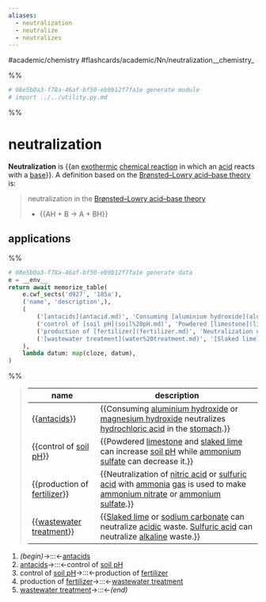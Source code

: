 ```yaml
---
aliases:
  - neutralization
  - neutralize
  - neutralizes
---
```


#academic/chemistry #flashcards/academic/Nn/neutralization__chemistry_

%%
```Python
# 08e5b0a3-f78a-46af-bf50-eb9b12f7fa1e generate module
# import ../../utility.py.md
```
%%

# neutralization

__Neutralization__ is {{an [exothermic](exothermic%20process.md) [chemical reaction](chemical%20reaction.md) in which an [acid](acid.md) reacts with a [base](base%20(chemistry).md)}}. A definition based on the [Brønsted–Lowry acid–base theory](Brønsted–Lowry%20acid–base%20theory.md) is: <!--SR:!2023-05-02,15,258-->

> neutralization in the [Brønsted–Lowry acid–base theory](Brønsted–Lowry%20acid–base%20theory.md)
> - {{AH + B → A + BH}} <!--SR:!2023-04-23,17,298-->

## applications

%%
```Python
# 08e5b0a3-f78a-46af-bf50-eb9b12f7fa1e generate data
e = __env__
return await memorize_table(
	e.cwf_sects('d927', '185a'),
	('name', 'description',),
	(
		('[antacids](antacid.md)', 'Consuming [aluminium hydroxide](aluminium%20hydroxide.md) or [magnesium hydroxide](magnesium%20hydroxide.md) neutralizes [hydrochloric acid](hydrochloric%20acid.md) in the [stomach](stomach.md).',),
		('control of [soil pH](soil%20pH.md)', 'Powdered [limestone](limestone.md) and [slaked lime](calcium%20hydroxide.md) can increase [soil pH](soil%20pH.md) while [ammonium sulfate](ammonium%20sulfate.md) can decrease it.',),
		('production of [fertilizer](fertilizer.md)', 'Neutralization of [nitric acid](nitric%20acid.md) or [sulfuric acid](sulfuric%20acid.md) with [ammonia](ammonia.md) [gas](gas.md) is used to make [ammonium nitrate](ammonium%20nitrate.md) or [ammonium sulfate](ammonium%20sulfate.md).',),
		('[wastewater treatment](water%20treatment.md)', '[Slaked lime](calcium%20hydroxide.md) or [sodium carbonate](sodium%20carbonate.md) can neutralize [acidic](acid.md) waste. [Sulfuric acid](sulfuric%20acid) can neutralize [alkaline](alkali.md) waste.',),
	),
	lambda datum: map(cloze, datum),
)
```
%%

<!--08e5b0a3-f78a-46af-bf50-eb9b12f7fa1e generate section="d927"--><!-- The following content is generated at 2023-04-02T20:58:40.841985+08:00. Any edits will be overridden! -->

> | name | description |
> |-|-|
> | {{[antacids](antacid.md)}} | {{Consuming [aluminium hydroxide](aluminium%20hydroxide.md) or [magnesium hydroxide](magnesium%20hydroxide.md) neutralizes [hydrochloric acid](hydrochloric%20acid.md) in the [stomach](stomach.md).}} |
> | {{control of [soil pH](soil%20pH.md)}} | {{Powdered [limestone](limestone.md) and [slaked lime](calcium%20hydroxide.md) can increase [soil pH](soil%20pH.md) while [ammonium sulfate](ammonium%20sulfate.md) can decrease it.}} |
> | {{production of [fertilizer](fertilizer.md)}} | {{Neutralization of [nitric acid](nitric%20acid.md) or [sulfuric acid](sulfuric%20acid.md) with [ammonia](ammonia.md) [gas](gas.md) is used to make [ammonium nitrate](ammonium%20nitrate.md) or [ammonium sulfate](ammonium%20sulfate.md).}} |
> | {{[wastewater treatment](water%20treatment.md)}} | {{[Slaked lime](calcium%20hydroxide.md) or [sodium carbonate](sodium%20carbonate.md) can neutralize [acidic](acid.md) waste. [Sulfuric acid](sulfuric%20acid) can neutralize [alkaline](alkali.md) waste.}} | <!--SR:!2023-04-21,15,290!2023-04-19,13,290!2023-04-20,14,290!2023-04-23,12,238!2023-04-19,13,298!2023-04-30,17,258!2023-04-20,14,298!2023-05-07,19,238-->

<!--/08e5b0a3-f78a-46af-bf50-eb9b12f7fa1e-->

<!--08e5b0a3-f78a-46af-bf50-eb9b12f7fa1e generate section="185a"--><!-- The following content is generated at 2023-03-23T11:23:52.665110+08:00. Any edits will be overridden! -->

1. _(begin)_→:::←[antacids](antacid.md) <!--SR:!2023-04-23,17,290!2023-04-21,15,298-->
2. [antacids](antacid.md)→:::←control of [soil pH](soil%20pH.md) <!--SR:!2023-04-21,15,298!2023-04-19,13,298-->
3. control of [soil pH](soil%20pH.md)→:::←production of [fertilizer](fertilizer.md) <!--SR:!2023-05-09,24,258!2023-04-20,14,298-->
4. production of [fertilizer](fertilizer.md)→:::←[wastewater treatment](water%20treatment.md) <!--SR:!2023-04-22,16,298!2023-04-22,16,298-->
5. [wastewater treatment](water%20treatment.md)→:::←_(end)_ <!--SR:!2023-04-22,16,290!2023-04-23,17,298-->

<!--/08e5b0a3-f78a-46af-bf50-eb9b12f7fa1e-->
